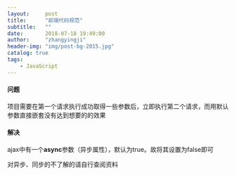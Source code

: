 ```yaml
---
layout:     post
title:      "前端代码规范"
subtitle:   ""
date:       2018-07-18 19:49:00
author:     "zhangyingji"
header-img: "img/post-bg-2015.jpg"
catalog: true
tags:
    - JavaScript
---
```



#### 问题

项目需要在第一个请求执行成功取得一些参数后，立即执行第二个请求，而用默认参数直接嵌套没有达到想要的的效果

#### 解决

ajax中有一个**async**参数（异步属性），默认为true。故将其设置为false即可

对异步、同步的不了解的请自行查阅资料